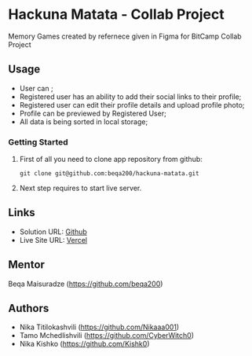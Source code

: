 # Hackuna Matata - Collab Project

Memory Games created by refernece given in Figma for BitCamp Collab Project


## Usage

- User can ;
- Registered user has an ability to add their social links to their profile;
- Registered user can edit their profile details and upload profile photo;
- Profile can be previewed by Registered User;
- All data is being sorted in local storage;

### Getting Started

1. First of all you need to clone app repository from github:

   ```
   git clone git@github.com:beqa200/hackuna-matata.git
   ```

2. Next step requires to start live server.

## Links

- Solution URL: [Github](https://github.com/beqa200/hackuna-matata)
- Live Site URL: [Vercel](https://hackuna-matata.vercel.app/)

## Mentor
Beqa Maisuradze (https://github.com/beqa200)

## Authors

- Nika Titilokashvili (https://github.com/Nikaaa001)
- Tamo Mchedlishvili (https://github.com/CyberWitch0)
- Nika Kishko  (https://github.com/Kishk0)